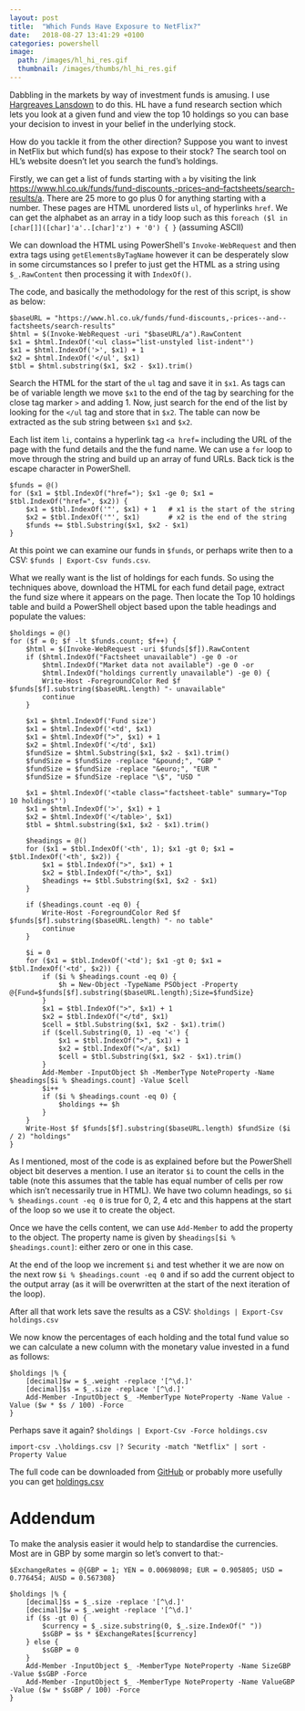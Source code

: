 ```yaml
---
layout: post
title:  "Which Funds Have Exposure to NetFlix?"
date:   2018-08-27 13:41:29 +0100
categories: powershell
image:
  path: /images/hl_hi_res.gif
  thumbnail: /images/thumbs/hl_hi_res.gif
---
```

Dabbling in the markets by way of investment funds is amusing. I use [Hargreaves Lansdown](www.hl.co.uk) to do this. HL have a fund research section which lets you look at a given fund and view the top 10 holdings so you can base your decision to invest in your belief in the underlying stock.

How do you tackle it from the other direction? Suppose you want to invest in NetFlix but which fund(s) has expose to their stock? The search tool on HL’s website doesn’t let you search the fund’s holdings.

Firstly, we can get a list of funds starting with `a` by visiting the link https://www.hl.co.uk/funds/fund-discounts,-prices–and–factsheets/search-results/a. There are 25 more to go plus 0 for anything starting with a number. These pages are HTML unordered lists `ul`, of hyperlinks `href`. We can get the alphabet as an array in a tidy loop such as this `foreach ($l in [char[]]([char]'a'..[char]'z') + '0') { }` (assuming ASCII)

We can download the HTML using PowerShell's `Invoke-WebRequest` and then extra tags using `getElementsByTagName` however it can be desperately slow in some circumstances so I prefer to just get the HTML as a string using `$_.RawContent` then processing it with `IndexOf()`.

The code, and basically the methodology for the rest of this script, is show as below:

    $baseURL = "https://www.hl.co.uk/funds/fund-discounts,-prices--and--factsheets/search-results"
    $html = $(Invoke-WebRequest -uri "$baseURL/a").RawContent
    $x1 = $html.IndexOf('<ul class="list-unstyled list-indent"')
    $x1 = $html.IndexOf('>', $x1) + 1
    $x2 = $html.IndexOf('</ul', $x1)
    $tbl = $html.substring($x1, $x2 - $x1).trim()

Search the HTML for the start of the `ul` tag and save it in `$x1`. As tags can be of variable length we move `$x1` to the end of the tag by searching for the close tag marker `>` and adding 1. Now, just search for the end of the list by looking for the `</ul` tag and store that in `$x2`. The table can now be extracted as the sub string between `$x1` and `$x2`.

Each list item `li`, contains a hyperlink tag `<a href=` including the URL of the page with the fund details and the the fund name. We can use a `for` loop to move through the string and build up an array of fund URLs. Back tick is the escape character in PowerShell.

    $funds = @()
    for ($x1 = $tbl.IndexOf("href="); $x1 -ge 0; $x1 = $tbl.IndexOf("href=", $x2)) {
        $x1 = $tbl.IndexOf('"', $x1) + 1   # x1 is the start of the string
        $x2 = $tbl.IndexOf('"', $x1)       # x2 is the end of the string
        $funds += $tbl.Substring($x1, $x2 - $x1)
    }

At this point we can examine our funds in `$funds`, or perhaps write then to a CSV: `$funds | Export-Csv funds.csv`.

What we really want is the list of holdings for each funds. So using the techniques above, download the HTML for each fund detail page, extract the fund size where it appears on the page. Then locate the Top 10 holdings table and build a PowerShell object based upon the table headings and populate the values:

    $holdings = @()
    for ($f = 0; $f -lt $funds.count; $f++) {
        $html = $(Invoke-WebRequest -uri $funds[$f]).RawContent
        if ($html.IndexOf("Factsheet unavailable") -ge 0 -or
            $html.IndexOf("Market data not available") -ge 0 -or
            $html.IndexOf("holdings currently unavailable") -ge 0) {
            Write-Host -ForegroundColor Red $f $funds[$f].substring($baseURL.length) "- unavailable"
            continue
        }

        $x1 = $html.IndexOf('Fund size')
        $x1 = $html.IndexOf('<td', $x1)
        $x1 = $html.IndexOf(">", $x1) + 1
        $x2 = $html.IndexOf('</td', $x1)
        $fundSize = $html.Substring($x1, $x2 - $x1).trim()
        $fundSize = $fundSize -replace "&pound;", "GBP "
        $fundSize = $fundSize -replace "&euro;", "EUR "
        $fundSize = $fundSize -replace "\$", "USD "

        $x1 = $html.IndexOf('<table class="factsheet-table" summary="Top 10 holdings"')
        $x1 = $html.IndexOf('>', $x1) + 1
        $x2 = $html.IndexOf('</table>', $x1)
        $tbl = $html.substring($x1, $x2 - $x1).trim()

        $headings = @()
        for ($x1 = $tbl.IndexOf('<th', 1); $x1 -gt 0; $x1 = $tbl.IndexOf('<th', $x2)) {
            $x1 = $tbl.IndexOf(">", $x1) + 1
            $x2 = $tbl.IndexOf("</th>", $x1)
            $headings += $tbl.Substring($x1, $x2 - $x1)
        }

        if ($headings.count -eq 0) {
            Write-Host -ForegroundColor Red $f $funds[$f].substring($baseURL.length) "- no table"
            continue
        }

        $i = 0
        for ($x1 = $tbl.IndexOf('<td'); $x1 -gt 0; $x1 = $tbl.IndexOf('<td', $x2)) {
            if ($i % $headings.count -eq 0) {
                $h = New-Object -TypeName PSObject -Property @{Fund=$funds[$f].substring($baseURL.length);Size=$fundSize}
            }
            $x1 = $tbl.IndexOf(">", $x1) + 1
            $x2 = $tbl.IndexOf("</td", $x1)
            $cell = $tbl.Substring($x1, $x2 - $x1).trim()
            if ($cell.Substring(0, 1) -eq '<') {
                $x1 = $tbl.IndexOf(">", $x1) + 1
                $x2 = $tbl.IndexOf("</a", $x1)
                $cell = $tbl.Substring($x1, $x2 - $x1).trim()
            }
            Add-Member -InputObject $h -MemberType NoteProperty -Name $headings[$i % $headings.count] -Value $cell
            $i++
            if ($i % $headings.count -eq 0) {
                $holdings += $h
            }
        }
        Write-Host $f $funds[$f].substring($baseURL.length) $fundSize ($i / 2) "holdings"
    }

As I mentioned, most of the code is as explained before but the PowerShell object bit deserves a mention. I use an iterator `$i` to count the cells in the table (note this assumes that the table has equal number of cells per row which isn’t necessarily true in HTML). We have two column headings, so `$i % $headings.count -eq 0` is true for 0, 2, 4 etc and this happens at the start of the loop so we use it to create the object.

Once we have the cells content, we can use `Add-Member` to add the property to the object. The property name is given by `$headings[$i % $headings.count]`: either zero or one in this case.

At the end of the loop we increment `$i` and test whether it we are now on the next row `$i % $headings.count -eq 0` and if so add the current object to the output array (as it will be overwritten at the start of the next iteration of the loop).

After all that work lets save the results as a CSV: `$holdings | Export-Csv holdings.csv`

We now know the percentages of each holding and the total fund value so we can calculate a new column with the monetary value invested in a fund as follows:

    $holdings |% {
        [decimal]$w = $_.weight -replace '[^\d.]'
        [decimal]$s = $_.size -replace '[^\d.]'
        Add-Member -InputObject $_ -MemberType NoteProperty -Name Value -Value ($w * $s / 100) -Force
    }

Perhaps save it again? `$holdings | Export-Csv -Force holdings.csv`

    import-csv .\holdings.csv |? Security -match "Netflix" | sort -Property Value

The full code can be downloaded from [GitHub](https://github.com/mtelvers/Hargreaves-Lansdown/blob/master/fund-holdings.ps1) or probably more usefully you can get [holdings.csv](https://raw.githubusercontent.com/mtelvers/Hargreaves-Lansdown/master/holdings.csv)

Addendum
========

To make the analysis easier it would help to standardise the currencies. Most are in GBP by some margin so let’s convert to that:-

    $ExchangeRates = @{GBP = 1; YEN = 0.00698098; EUR = 0.905805; USD = 0.776454; AUSD = 0.567308}

    $holdings |% {
        [decimal]$s = $_.size -replace '[^\d.]'
        [decimal]$w = $_.weight -replace '[^\d.]'
        if ($s -gt 0) {
            $currency = $_.size.substring(0, $_.size.IndexOf(" "))
            $sGBP = $s * $ExchangeRates[$currency]
        } else {
            $sGBP = 0
        }
        Add-Member -InputObject $_ -MemberType NoteProperty -Name SizeGBP -Value $sGBP -Force
        Add-Member -InputObject $_ -MemberType NoteProperty -Name ValueGBP -Value ($w * $sGBP / 100) -Force
    }
